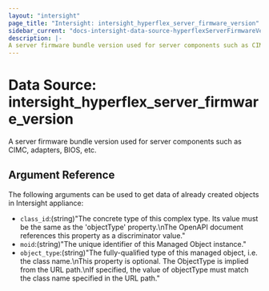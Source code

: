 ```yaml
---
layout: "intersight"
page_title: "Intersight: intersight_hyperflex_server_firmware_version"
sidebar_current: "docs-intersight-data-source-hyperflexServerFirmwareVersion"
description: |-
A server firmware bundle version used for server components such as CIMC, adapters, BIOS, etc.
---
```


# Data Source: intersight_hyperflex_server_firmware_version
A server firmware bundle version used for server components such as CIMC, adapters, BIOS, etc.
## Argument Reference
The following arguments can be used to get data of already created objects in Intersight appliance:
* `class_id`:(string)"The concrete type of this complex type. Its value must be the same as the 'objectType' property.\nThe OpenAPI document references this property as a discriminator value."
* `moid`:(string)"The unique identifier of this Managed Object instance."
* `object_type`:(string)"The fully-qualified type of this managed object, i.e. the class name.\nThis property is optional. The ObjectType is implied from the URL path.\nIf specified, the value of objectType must match the class name specified in the URL path."
